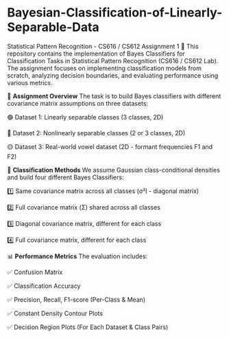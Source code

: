 # Bayesian-Classification-of-Linearly-Separable-Data
Statistical Pattern Recognition - CS616 / CS612 Assignment 1 🔬
This repository contains the implementation of Bayes Classifiers for Classification Tasks in Statistical Pattern Recognition (CS616 / CS612 Lab). The assignment focuses on implementing classification models from scratch, analyzing decision boundaries, and evaluating performance using various metrics.

🚀 **Assignment Overview**
The task is to build Bayes classifiers with different covariance matrix assumptions on three datasets:

🟢 Dataset 1: Linearly separable classes (3 classes, 2D)

🔵 Dataset 2: Nonlinearly separable classes (2 or 3 classes, 2D)

🟡 Dataset 3: Real-world vowel dataset (2D - formant frequencies F1 and F2)

📌 **Classification Methods**
We assume Gaussian class-conditional densities and build four different Bayes Classifiers:

1️⃣ Same covariance matrix across all classes (σ²I - diagonal matrix)

2️⃣ Full covariance matrix (Σ) shared across all classes

3️⃣ Diagonal covariance matrix, different for each class

4️⃣ Full covariance matrix, different for each class

📊 **Performance Metrics**
The evaluation includes:

✅ Confusion Matrix

✅ Classification Accuracy

✅ Precision, Recall, F1-score (Per-Class & Mean)

✅ Constant Density Contour Plots

✅ Decision Region Plots (For Each Dataset & Class Pairs)

